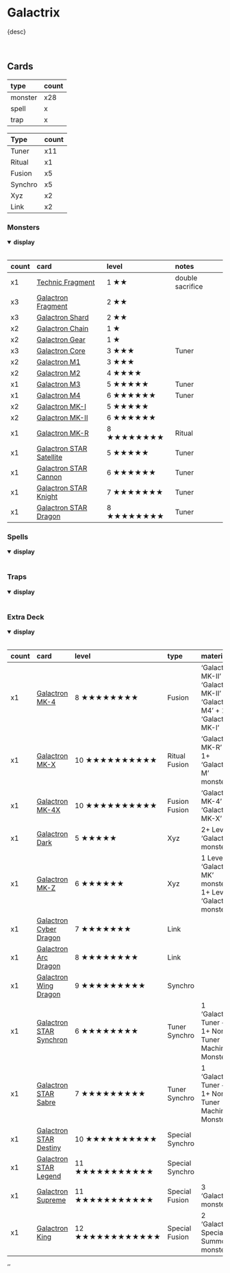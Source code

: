 # Galactrix

{desc}


<br>


## Cards

| type | count |
| :--- | :---- |
| monster | x28 |
| spell | x |
| trap | x |

| Type | count |
| :--- | :---- |
| Tuner | x11 |
| Ritual | x1 |
| Fusion | x5 |
| Synchro | x5 |
| Xyz | x2 |
| Link | x2 |

### Monsters

<details open>
  <summary> <b> display </b> </summary> <br>

| count | card | level | notes |
| :---- | :--- | :---- | :---- |
| x1 | [Technic Fragment](../cards/monsters/Technic%20Fragment.md) | 1 ★★ | double sacrifice |
| x3 | [Galactron Fragment](../cards/Galactron%20.md) | 2 ★★ | |
| x3 | [Galactron Shard](../cards/Galactron%20.md) | 2 ★★ | |
| x2 | [Galactron Chain](../cards/Galactron%20.md) | 1 ★ | |
| x2 | [Galactron Gear](../cards/Galactron%20.md) | 1 ★ | |
| x3 | [Galactron Core](../cards/Galactron%20.md) | 3 ★★★ | Tuner |
| x2 | [Galactron M1](../cards/Galactron%20.md) | 3 ★★★ | |
| x2 | [Galactron M2](../cards/Galactron%20.md) | 4 ★★★★ | |
| x1 | [Galactron M3](../cards/Galactron%20.md) | 5 ★★★★★ | Tuner |
| x1 | [Galactron M4](../cards/Galactron%20.md) | 6 ★★★★★★ | Tuner |
| x2 | [Galactron MK-I](../cards/Galactron%20.md) | 5 ★★★★★ | |
| x2 | [Galactron MK-II](../cards/Galactron%20.md) | 6 ★★★★★★ | |
| x1 | [Galactron MK-R](../cards/Galactron%20.md) | 8 ★★★★★★★★ | Ritual |
| x1 | [Galactron STAR Satellite](../cards/Galactron%20.md) | 5 ★★★★★ | Tuner |
| x1 | [Galactron STAR Cannon](../cards/Galactron%20.md) | 6 ★★★★★★ | Tuner |
| x1 | [Galactron STAR Knight](../cards/Galactron%20.md) | 7 ★★★★★★★ | Tuner |
| x1 | [Galactron STAR Dragon](../cards/Galactron%20.md) | 8 ★★★★★★★★ | Tuner |

</details>

### Spells

<details open>
  <summary> <b> display </b> </summary> <br>



</details>

### Traps

<details open>
  <summary> <b> display </b> </summary> <br>



</details>

### Extra Deck

<details open>
  <summary> <b> display </b> </summary> <br>

| count | card | level | type | material |
| :---- | :--- | :---- | :--- | :------- |
| x1 | [Galactron MK-4](../cards/Galactron%20.md) | 8 ★★★★★★★★ | Fusion | ‘Galactron MK-II’ + ‘Galactron MK-II’ OR <br> ‘Galactron M4’ + 1 ‘Galactron MK-I’ |
| x1 | [Galactron MK-X](../cards/Galactron%20.md) | 10 ★★★★★★★★★★ | Ritual Fusion | ‘Galactron MK-R’ + 1+ ‘Galactron M’ monsters |
| x1 | [Galactron MK-4X](../cards/Galactron%20.md) | 10 ★★★★★★★★★★ | Fusion Fusion | ‘Galactron MK-4’ + ‘Galactron MK-X’ |
| x1 | [Galactron Dark](../cards/Galactron%20.md) | 5 ★★★★★ | Xyz | 2+ Level 5 ‘Galactron’ monsters |
| x1 | [Galactron MK-Z](../cards/Galactron%20.md) | 6 ★★★★★★ | Xyz | 1 Level 6 ‘Galactron MK’ monster + 1+ Level 6 ‘Galactron’ monsters
| x1 | [Galactron Cyber Dragon](../cards/Galactron%20.md) | 7 ★★★★★★★ | Link |
| x1 | [Galactron Arc Dragon](../cards/Galactron%20.md) | 8 ★★★★★★★★ | Link |
| x1 | [Galactron Wing Dragon](../cards/Galactron%20.md) | 9 ★★★★★★★★★ | Synchro |
| x1 | [Galactron STAR Synchron](../cards/Galactron%20.md) | 6 ★★★★★★★★ | Tuner Synchro | 1 ‘Galactron’ Tuner + 1+ Non-Tuner Machine Monsters |
| x1 | [Galactron STAR Sabre](../cards/Galactron%20.md) | 7 ★★★★★★★★★ | Tuner Synchro | 1 ‘Galactron’ Tuner + 1+ Non-Tuner Machine Monsters |
| x1 | [Galactron STAR Destiny](../cards/Galactron%20.md) | 10 ★★★★★★★★★★ | Special Synchro | |
| x1 | [Galactron STAR Legend](../cards/Galactron%20.md) | 11 ★★★★★★★★★★★ | Special Synchro | |
| x1 | [Galactron Supreme](../cards/Galactron%20.md) | 11 ★★★★★★★★★★★ | Special Fusion | 3 ‘Galactron’ monsters |
| x1 | [Galactron King](../cards/Galactron%20.md) | 12 ★★★★★★★★★★★★ | Special Fusion | 2 ‘Galactron’ Special Summon monsters |

</details>
‘’
